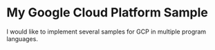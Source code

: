 # My Google Cloud Platform Sample

I would like to implement several samples for GCP in multiple program languages.
